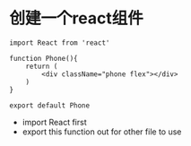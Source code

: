 
# 创建一个react组件
```javascritp
import React from 'react'

function Phone(){
    return (
        <div className="phone flex"></div>
    )
}

export default Phone
```
- import React first
- export this function out for other file to use
